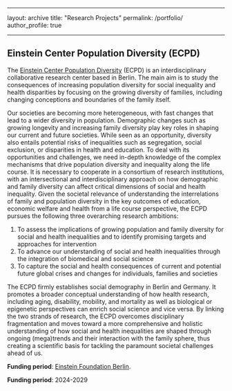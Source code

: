 ---
layout: archive
title: "Research Projects"
permalink: /portfolio/
author_profile: true
___


## Einstein Center Population Diversity (ECPD)

The [Einstein Center Population Diversity](https://medizinsoziologie-reha-wissenschaft.charite.de/en/research/aging_research/einstein_center_population_diversity/) (ECPD) is an interdisciplinary collaborative research center based in Berlin. The main aim is to study the consequences of increasing population diversity for social inequality and health disparities by focusing on the growing diversity of families, including changing conceptions and boundaries of the family itself. 

Our societies are becoming more heterogeneous, with fast changes that lead to a wider diversity in population. Demographic changes such as growing longevity and increasing family diversity play key roles in shaping our current and future societies. While seen as an opportunity, diversity also entails potential risks of inequalities such as segregation, social exclusion, or disparities in health and education. To deal with its opportunities and challenges, we need in-depth knowledge of the complex mechanisms that drive population diversity and inequality along the life course. It is necessary to cooperate in a consortium of research institutions, with an intersectional and interdisciplinary approach on how demographic and family diversity can affect critical dimensions of social and health inequality. Given the societal relevance of understanding the interrelations of family and population diversity in the key outcomes of education, economic welfare and health from a life course perspective, the ECPD pursues the following three overarching research ambitions:

1. To assess the implications of growing population and family diversity for social and health inequalities and to identify promising targets and approaches for intervention
2. To advance our understanding of social and health inequalities through the integration of biomedical and social science
3. To capture the social and health consequences of current and potential future global crises and changes for individuals, families and societies

The ECPD firmly establishes social demography in Berlin and Germany. It promotes a broader conceptual understanding of how health research, including aging, disability, mobility, and mortality as well as biological or epigenetic perspectives can enrich social science and vice versa. By linking the two strands of research, the ECPD overcomes disciplinary fragmentation and moves toward a more comprehensive and holistic understanding of how social and health inequalities are shaped through ongoing (mega)trends and their interaction with the family sphere, thus creating a scientific basis for tackling the paramount societal challenges ahead of us.

**Funding period**: [Einstein Foundation Berlin](https://www.einsteinfoundation.de/en/foundation/about-us/).

**Funding period**: 2024-2029
